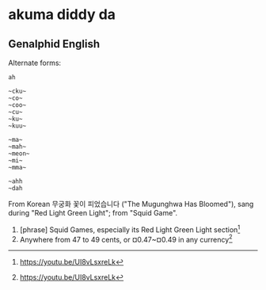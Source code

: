 # akuma diddy da
## Genalphid English

Alternate forms:

```
ah

~cku~
~co~
~coo~
~cu~
~ku~
~kuu~

~ma~
~mah~
~meon~
~mi~
~mma~

~ahh
~dah 
```

From Korean 무궁화 꽃이 피었습니다 ("The Mugunghwa Has Bloomed"), sang during "Red Light Green Light"; from "Squid Game".

1. [phrase] Squid Games, especially its Red Light Green Light section[^1]
2. Anywhere from 47 to 49 cents, or ¤0.47~¤0.49 in any currency[^1]

[^1]: <https://youtu.be/UI8vLsxreLk>